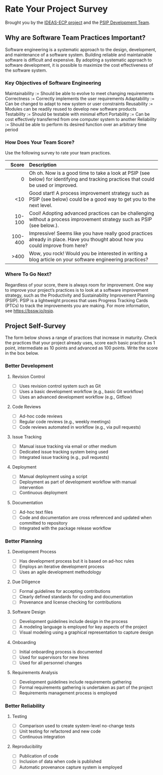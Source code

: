 # Rate Your Project Survey

Brought you by the [IDEAS-ECP project](https://ideas-productivity.org) and the [PSIP Development Team](https://bssw.io/psip).

## Why are Software Team Practices Important?

Software engineering is a systematic approach to the design, development, and maintenance of a software system. Building reliable and maintainable software is difficult and expensive. By adopting a systematic approach to software development, it is possible to maximize the cost effectiveness of the software system.

### Key Objectives of Software Engineering

Maintainability := Should be able to evolve to meet changing requirements
Correctness := Correctly implements the user requirements
Adaptability := Can be changed to adapt to new system or user constraints
Reusability := Modules can be readily reused to develop new software products
Testability := Should be testable with minimal effort
Portability := Can be cost effectively transferred from one computer system to another
Reliability := Should be able to perform its desired function over an arbitrary time period

### How Does Your Team Score?

Use the following survey to rate your team practices.

Score | Description
-----:|:-----------
0 | Oh oh. Now is a good time to take a look at PSIP (see below) for identifying and tracking practices that could be used or improved.
<10 | Good start! A process improvement strategy such as PSIP (see below) could be a good way to get you to the next level.
10-100 | Cool! Adopting advanced practices can be challenging without a process improvement strategy such as PSIP (see below.).
100-400 | Impressive! Seems like you have really good practices already in place. Have you thought about how you could improve from here?
\>400 | Wow, you rock! Would you be interested in writing a blog article on your software engineering practices?

### Where To Go Next?

Regardless of your score, there is always room for improvement. One way to improve your project’s practices is to look at a software improvement strategy, such as the Productivity and Sustainability Improvement Planning (PSIP). PSIP is a lightweight process that uses Progress Tracking Cards (PTCs) to track the improvements you are making. For more information, see <https://bssw.io/psip>.

## Project Self-Survey

The form below shows a range of practices that increase in maturity. Check the practices that your project already uses, score each basic practice as 1 point, intermediate as 10 points and advanced as 100 points. Write the score in the box below.

### Better Development

1.  Revision Control

    -   [ ] Uses revision control system such as Git
    -   [ ] Uses a basic development workflow (e.g., basic Git workflow)
    -   [ ] Uses an advanced development workflow (e.g., Gitflow)

2.  Code Reviews

    -   [ ] Ad-hoc code reviews
    -   [ ] Regular code reviews (e.g., weekly meetings)
    -   [ ] Code reviews automated in workflow (e.g., via pull requests)

3.  Issue Tracking

    -   [ ] Manual issue tracking via email or other medium
    -   [ ] Dedicated issue tracking system being used
    -   [ ] Integrated issue tracking  (e.g., pull requests)

4.  Deployment

    -   [ ] Manual deployment using a script
    -   [ ] Deployment as part of development workflow with manual intervention
    -   [ ] Continuous deployment

5.  Documentation

    -   [ ] Ad-hoc text files
    -   [ ] Code and documentation are cross referenced and updated when committed to repository
    -   [ ] Integrated with the package release workflow

### Better Planning

1.  Development Process

    -   [ ] Has development process but it is based on ad-hoc rules
    -   [ ] Employs an iterative development process
    -   [ ] Uses an agile development methodology

2.  Due Diligence

    -   [ ] Formal guidelines for accepting contributions
    -   [ ] Clearly defined standards for coding and documentation
    -   [ ] Provenance and license checking for contributions

3.  Software Design

    -   [ ] Development guidelines include design in the process
    -   [ ] A modeling language is employed for key aspects of the project
    -   [ ] Visual modeling using a graphical representation to capture design

4.  Onboarding

    -   [ ] Initial onboarding process is documented
    -   [ ] Used for supervisors for new hires
    -   [ ] Used for all personnel changes

5.  Requirements Analysis

    -   [ ] Development guidelines include requirements gathering
    -   [ ] Formal requirements gathering is undertaken as part of the project
    -   [ ] Requirements management process is employed

### Better Reliability

1.  Testing

    -   [ ] Comparison used to create system-level no-change tests
    -   [ ] Unit testing for refactored and new code
    -   [ ] Continuous integration

2.  Reproducibility

    -   [ ] Publication of code
    -   [ ] Inclusion of data when code is published
    -   [ ] Automatic provenance capture system is employed
